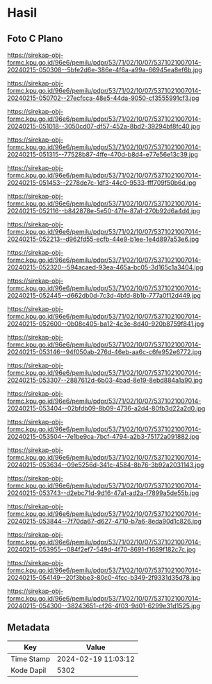 # Hasil

## Foto C Plano

https://sirekap-obj-formc.kpu.go.id/96e6/pemilu/pdpr/53/71/02/10/07/5371021007014-20240215-050308--5bfe2d6e-386e-4f6a-a99a-66945ea8ef6b.jpg

https://sirekap-obj-formc.kpu.go.id/96e6/pemilu/pdpr/53/71/02/10/07/5371021007014-20240215-050702--27ecfcca-48e5-44da-9050-cf3555991cf3.jpg

https://sirekap-obj-formc.kpu.go.id/96e6/pemilu/pdpr/53/71/02/10/07/5371021007014-20240215-051018--3050cd07-df57-452a-8bd2-39294bf8fc40.jpg

https://sirekap-obj-formc.kpu.go.id/96e6/pemilu/pdpr/53/71/02/10/07/5371021007014-20240215-051315--77528b87-4ffe-470d-b8d4-e77e56e13c39.jpg

https://sirekap-obj-formc.kpu.go.id/96e6/pemilu/pdpr/53/71/02/10/07/5371021007014-20240215-051453--2278de7c-1df3-44c0-9533-fff709f50b6d.jpg

https://sirekap-obj-formc.kpu.go.id/96e6/pemilu/pdpr/53/71/02/10/07/5371021007014-20240215-052116--b842878e-5e50-47fe-87a1-270b92d6a4d4.jpg

https://sirekap-obj-formc.kpu.go.id/96e6/pemilu/pdpr/53/71/02/10/07/5371021007014-20240215-052213--d962fd55-ecfb-44e9-b1ee-1e4d897a53e6.jpg

https://sirekap-obj-formc.kpu.go.id/96e6/pemilu/pdpr/53/71/02/10/07/5371021007014-20240215-052320--594acaed-93ea-465a-bc05-3d165c1a3404.jpg

https://sirekap-obj-formc.kpu.go.id/96e6/pemilu/pdpr/53/71/02/10/07/5371021007014-20240215-052445--d662db0d-7c3d-4bfd-8b1b-777a0f12d449.jpg

https://sirekap-obj-formc.kpu.go.id/96e6/pemilu/pdpr/53/71/02/10/07/5371021007014-20240215-052600--0b08c405-ba12-4c3e-8d40-920b8759f841.jpg

https://sirekap-obj-formc.kpu.go.id/96e6/pemilu/pdpr/53/71/02/10/07/5371021007014-20240215-053146--94f050ab-276d-46eb-aa6c-c6fe952e6772.jpg

https://sirekap-obj-formc.kpu.go.id/96e6/pemilu/pdpr/53/71/02/10/07/5371021007014-20240215-053307--2887612d-6b03-4bad-8e19-8ebd884a1a90.jpg

https://sirekap-obj-formc.kpu.go.id/96e6/pemilu/pdpr/53/71/02/10/07/5371021007014-20240215-053404--02bfdb09-8b09-4736-a2d4-80fb3d22a2d0.jpg

https://sirekap-obj-formc.kpu.go.id/96e6/pemilu/pdpr/53/71/02/10/07/5371021007014-20240215-053504--7e1be9ca-7bcf-4794-a2b3-75172a091882.jpg

https://sirekap-obj-formc.kpu.go.id/96e6/pemilu/pdpr/53/71/02/10/07/5371021007014-20240215-053634--09e5256d-341c-4584-8b76-3b92a2031143.jpg

https://sirekap-obj-formc.kpu.go.id/96e6/pemilu/pdpr/53/71/02/10/07/5371021007014-20240215-053743--d2ebc71d-9d16-47a1-ad2a-f7899a5de55b.jpg

https://sirekap-obj-formc.kpu.go.id/96e6/pemilu/pdpr/53/71/02/10/07/5371021007014-20240215-053844--7f70da67-d627-4710-b7a6-8eda90d1c826.jpg

https://sirekap-obj-formc.kpu.go.id/96e6/pemilu/pdpr/53/71/02/10/07/5371021007014-20240215-053955--084f2ef7-549d-4f70-8691-f1689f182c7c.jpg

https://sirekap-obj-formc.kpu.go.id/96e6/pemilu/pdpr/53/71/02/10/07/5371021007014-20240215-054149--20f3bbe3-80c0-4fcc-b349-2f9331d35d78.jpg

https://sirekap-obj-formc.kpu.go.id/96e6/pemilu/pdpr/53/71/02/10/07/5371021007014-20240215-054300--38243651-cf26-4f03-9d01-6299e31d1525.jpg


## Metadata

| Key        | Value               |
| ---------- | ------------------- |
| Time Stamp | 2024-02-19 11:03:12 |
| Kode Dapil | 5302                |



